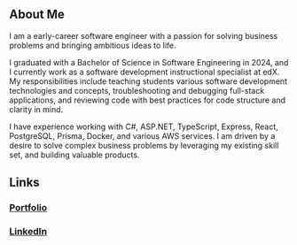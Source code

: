 ## About Me

I am a early-career software engineer with a passion for solving business problems and bringing ambitious ideas to life.

I graduated with a Bachelor of Science in Software Engineering in 2024, and I currently work as a software development instructional specialist at edX. My responsibilities include teaching students various software development technologies and concepts, troubleshooting and debugging full-stack applications, and reviewing code with best practices for code structure and clarity in mind.

I have experience working with C#, ASP.NET, TypeScript, Express, React, PostgreSQL, Prisma, Docker, and various AWS services. I am driven by a desire to solve complex business problems by leveraging my existing skill set, and building valuable products.

## Links

### [Portfolio](https://diegomarrs.com/)

### [LinkedIn](https://www.linkedin.com/in/diego-marrs/)

